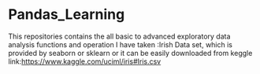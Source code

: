 # Pandas_Learning
This repositories contains the all basic to advanced exploratory data analysis functions and operation
I have taken :Irish Data set, which is provided by seaborn or sklearn or it can be easily downloaded from keggle link:https://www.kaggle.com/uciml/iris#Iris.csv
